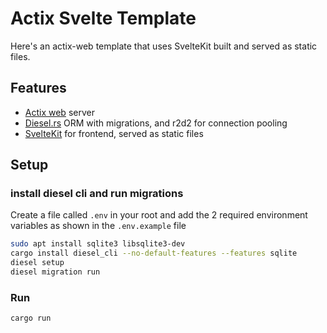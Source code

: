 # Actix Svelte Template

Here's an actix-web template that uses SvelteKit built and served as static files.

## Features

- [Actix web](https://actix.rs/) server
- [Diesel.rs](https://diesel.rs) ORM with migrations, and r2d2 for connection pooling
- [SvelteKit](https://kit.svelte.dev/) for frontend, served as static files


## Setup

### install diesel cli and run migrations

Create a file called `.env` in your root and add the 2 required environment variables as shown in the `.env.example` file

```bash
sudo apt install sqlite3 libsqlite3-dev
cargo install diesel_cli --no-default-features --features sqlite
diesel setup
diesel migration run
```

### Run

```bash
cargo run
```
